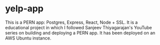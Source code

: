# yelp-app
This is a PERN app: Postgres, Express, React, Node + SSL. 
It is a educational project in which I followed Sanjeev Thiyagarajan's YouTube series on building and deploying a PERN app. 
It has been deployed on an AWS Ubuntu instance. 
